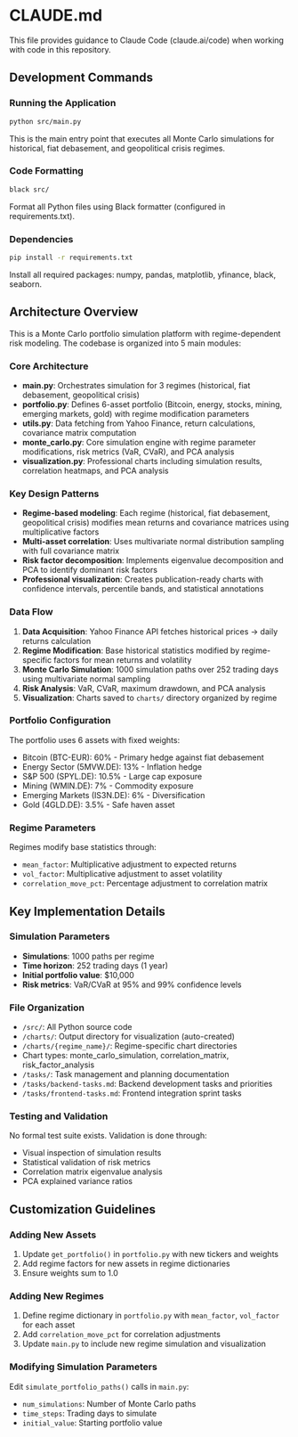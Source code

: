 # CLAUDE.md

This file provides guidance to Claude Code (claude.ai/code) when working with code in this repository.

## Development Commands

### Running the Application
```bash
python src/main.py
```
This is the main entry point that executes all Monte Carlo simulations for historical, fiat debasement, and geopolitical crisis regimes.

### Code Formatting
```bash
black src/
```
Format all Python files using Black formatter (configured in requirements.txt).

### Dependencies
```bash
pip install -r requirements.txt
```
Install all required packages: numpy, pandas, matplotlib, yfinance, black, seaborn.

## Architecture Overview

This is a Monte Carlo portfolio simulation platform with regime-dependent risk modeling. The codebase is organized into 5 main modules:

### Core Architecture
- **main.py**: Orchestrates simulation for 3 regimes (historical, fiat debasement, geopolitical crisis)
- **portfolio.py**: Defines 6-asset portfolio (Bitcoin, energy, stocks, mining, emerging markets, gold) with regime modification parameters
- **utils.py**: Data fetching from Yahoo Finance, return calculations, covariance matrix computation
- **monte_carlo.py**: Core simulation engine with regime parameter modifications, risk metrics (VaR, CVaR), and PCA analysis
- **visualization.py**: Professional charts including simulation results, correlation heatmaps, and PCA analysis

### Key Design Patterns
- **Regime-based modeling**: Each regime (historical, fiat debasement, geopolitical crisis) modifies mean returns and covariance matrices using multiplicative factors
- **Multi-asset correlation**: Uses multivariate normal distribution sampling with full covariance matrix
- **Risk factor decomposition**: Implements eigenvalue decomposition and PCA to identify dominant risk factors
- **Professional visualization**: Creates publication-ready charts with confidence intervals, percentile bands, and statistical annotations

### Data Flow
1. **Data Acquisition**: Yahoo Finance API fetches historical prices → daily returns calculation
2. **Regime Modification**: Base historical statistics modified by regime-specific factors for mean returns and volatility
3. **Monte Carlo Simulation**: 1000 simulation paths over 252 trading days using multivariate normal sampling
4. **Risk Analysis**: VaR, CVaR, maximum drawdown, and PCA analysis
5. **Visualization**: Charts saved to `charts/` directory organized by regime

### Portfolio Configuration
The portfolio uses 6 assets with fixed weights:
- Bitcoin (BTC-EUR): 60% - Primary hedge against fiat debasement
- Energy Sector (5MVW.DE): 13% - Inflation hedge
- S&P 500 (SPYL.DE): 10.5% - Large cap exposure
- Mining (WMIN.DE): 7% - Commodity exposure
- Emerging Markets (IS3N.DE): 6% - Diversification
- Gold (4GLD.DE): 3.5% - Safe haven asset

### Regime Parameters
Regimes modify base statistics through:
- `mean_factor`: Multiplicative adjustment to expected returns
- `vol_factor`: Multiplicative adjustment to asset volatility
- `correlation_move_pct`: Percentage adjustment to correlation matrix

## Key Implementation Details

### Simulation Parameters
- **Simulations**: 1000 paths per regime
- **Time horizon**: 252 trading days (1 year)
- **Initial portfolio value**: $10,000
- **Risk metrics**: VaR/CVaR at 95% and 99% confidence levels

### File Organization
- `/src/`: All Python source code
- `/charts/`: Output directory for visualization (auto-created)
- `/charts/{regime_name}/`: Regime-specific chart directories
- Chart types: monte_carlo_simulation, correlation_matrix, risk_factor_analysis
- `/tasks/`: Task management and planning documentation
- `/tasks/backend-tasks.md`: Backend development tasks and priorities
- `/tasks/frontend-tasks.md`: Frontend integration sprint tasks

### Testing and Validation
No formal test suite exists. Validation is done through:
- Visual inspection of simulation results
- Statistical validation of risk metrics
- Correlation matrix eigenvalue analysis
- PCA explained variance ratios

## Customization Guidelines

### Adding New Assets
1. Update `get_portfolio()` in `portfolio.py` with new tickers and weights
2. Add regime factors for new assets in regime dictionaries
3. Ensure weights sum to 1.0

### Adding New Regimes
1. Define regime dictionary in `portfolio.py` with `mean_factor`, `vol_factor` for each asset
2. Add `correlation_move_pct` for correlation adjustments
3. Update `main.py` to include new regime simulation and visualization

### Modifying Simulation Parameters
Edit `simulate_portfolio_paths()` calls in `main.py`:
- `num_simulations`: Number of Monte Carlo paths
- `time_steps`: Trading days to simulate
- `initial_value`: Starting portfolio value